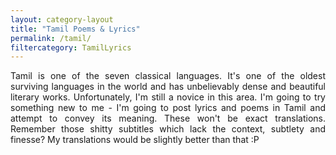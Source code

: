 ```yaml
---
layout: category-layout
title: "Tamil Poems & Lyrics"
permalink: /tamil/
filtercategory: TamilLyrics
---
```


<p align="justify"> Tamil is one of the seven classical languages. It's one of the oldest surviving languages in the world and has unbelievably dense and beautiful literary works. Unfortunately, I'm still a novice in this area. I'm going to try something new to me - I'm going to post lyrics and poems in Tamil and attempt to convey its meaning. These won't be exact translations. Remember those shitty subtitles which lack the context, subtlety and finesse? My translations would be slightly better than that :P </p>

